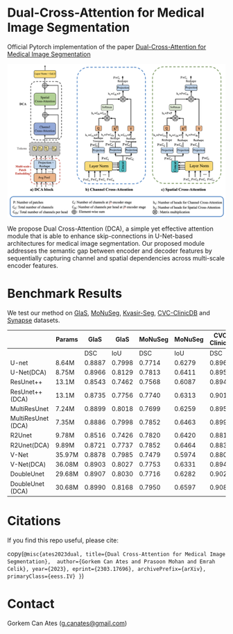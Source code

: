 # Dual-Cross-Attention for Medical Image Segmentation

Official Pytorch implementation of the paper [Dual-Cross-Attention for Medical Image Segmentation](https://arxiv.org/abs/2303.17696)


![dca](docs/dca.png)

We propose Dual Cross-Attention (DCA), a simple yet effective attention module that is able to enhance skip-connections in U-Net-based architectures for medical image segmentation. Our proposed module addresses the semantic gap between encoder and decoder features by sequentially capturing channel and spatial dependencies across multi-scale encoder features.

# Benchmark Results

We test our method on [GlaS](https://warwick.ac.uk/fac/cross_fac/tia/data/glascontest), [MoNuSeg](https://monuseg.grand-challenge.org/Data/), [Kvasir-Seg](https://datasets.simula.no/kvasir-seg/), [CVC-ClinicDB](https://www.kaggle.com/datasets/balraj98/cvcclinicdb) and [Synapse](https://www.synapse.org/#!Synapse:syn3193805/wiki/217789) datasets.

|                    | Params | GlaS   | GlaS   | MoNuSeg | MoNuSeg| CVC-ClinicDB |CVC-ClinicDB| Kvasir-Seg | Kvasir-Seg | Synapse |Synapse |
|--------------------|--------|--------|--------|---------|--------|--------------|------------|------------|------------|---------|--------|
|                    |        | DSC    | IoU    | DSC     | IoU    | DSC          | IoU        | DSC        | IoU        | DSC     | IoU    |
| U-net              | 8.64M  | 0.8887 | 0.7998 | 0.7714  | 0.6279 | 0.8963       | 0.8143     | 0.8299     | 0.7101     | 0.7855  | 0.6737 |
| U-Net(DCA)         | 8.75M  | 0.8966 | 0.8129 | 0.7813  | 0.6411 | 0.8953       | 0.8128     | 0.8403     | 0.7253     | 0.7898  | 0.6797 |
| ResUnet++          | 13.1M  | 0.8543 | 0.7462 | 0.7568  | 0.6087 | 0.8946       | 0.8114     | 0.8226     | 0.6993     | 0.7591  | 0.6461 |
| ResUnet++(DCA)     | 13.1M  | 0.8735 | 0.7756 | 0.7740  | 0.6313 | 0.9019       | 0.8232     | 0.8207     | 0.6974     | 0.7735  | 0.6643 |
| MultiResUnet       | 7.24M  | 0.8899 | 0.8018 | 0.7699  | 0.6259 | 0.8952       | 0.8135     | 0.8134     | 0.6866     | 0.7812  | 0.6730 |
| MultiResUnet (DCA) | 7.35M  | 0.8886 | 0.7998 | 0.7852  | 0.6463 | 0.8995       | 0.8191     | 0.8232     | 0.7000     | 0.7950  | 0.6865 |
| R2Unet             | 9.78M  | 0.8516 | 0.7426 | 0.7820  | 0.6420 | 0.8812       | 0.7888     | 0.8107     | 0.6828     | 0.7586  | 0.6394 |
| R2Unet(DCA)        | 9.89M  | 0.8721 | 0.7737 | 0.7852  | 0.6464 | 0.8839       | 0.7928     | 0.8219     | 0.6989     | 0.7590  | 0.6485 |
| V-Net              | 35.97M | 0.8878 | 0.7985 | 0.7479  | 0.5974 | 0.8809       | 0.7902     | 0.8079     | 0.6807     | 0.7927  | 0.6858 |
| V-Net(DCA)         | 36.08M | 0.8903 | 0.8027 | 0.7753  | 0.6331 | 0.8946       | 0.8107     | 0.8192     | 0.6953     | 0.7958  | 0.6900 |
| DoubleUnet         | 29.68M | 0.8907 | 0.8030 | 0.7716  | 0.6282 | 0.9020       | 0.8235     | 0.8440     | 0.7308     | 0.7976  | 0.6931 |
| DoubleUnet (DCA)   | 30.68M | 0.8990 | 0.8168 | 0.7950  | 0.6597 | 0.9086       | 0.8347     | 0.8516     | 0.7434     | 0.8022  | 0.6980 |

# Citations
If you find this repo useful, please cite:

copy(`@misc{ates2023dual,
      title={Dual Cross-Attention for Medical Image Segmentation}, 
      author={Gorkem Can Ates and Prasoon Mohan and Emrah Celik},
      year={2023},
      eprint={2303.17696},
      archivePrefix={arXiv},
      primaryClass={eess.IV}
}`)


# Contact
Gorkem Can Ates (g.canates@gmail.com)


